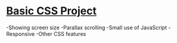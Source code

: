 # [Basic CSS Project](https://harrisj09.github.io/project-01/)
-Showing screen size
-Parallax scrolling
-Small use of JavaScript
-Responsive
-Other CSS features

